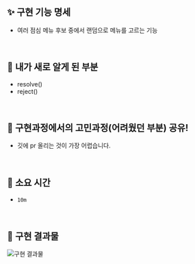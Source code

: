 <!-- PR의 제목은 "[ n주차 과제 ] 과제명" 으로 작성해주시면 되겠습니다 -->

## ✨ 구현 기능 명세

- 여러 점심 메뉴 후보 중에서 랜덤으로 메뉴를 고르는 기능

<br />

##  📌 내가 새로 알게 된 부분
<!-- 새롭게 알게 된 부분 가볍게 기록하기 (기록하면서 개발하기!) -->
-  resolve()
-  reject()

<br />

## 💎 구현과정에서의 고민과정(어려웠던 부분) 공유!
- 깃에 pr 올리는 것이 가장 어렵습니다. 

<br />

## 🥺 소요 시간
- `10m`

<br />

## 🌈 구현 결과물
![구현 결과물](/2week/codeit2week_lunch.JPG)

<!-- 스크린샷, gif, 배포링크 등 자유롭게 작성하되 애니메이션이나 동적UI 확인이 필요한 경우에는 스크린샷은 인정하지 않습니다. -->
